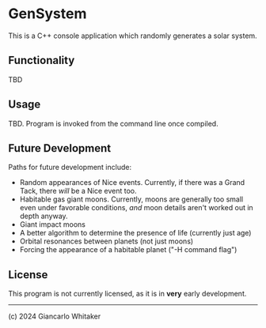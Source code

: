 # GenSystem

This is a C++ console application which randomly generates a solar system.

## Functionality

TBD

## Usage

TBD.  Program is invoked from the command line once compiled.

## Future Development

Paths for future development include:

* Random appearances of Nice events.  Currently, if there was a Grand Tack, there *will* be a Nice event too.
* Habitable gas giant moons.  Currently, moons are generally too small even under favorable conditions, *and* moon details aren't worked out in depth anyway.
* Giant impact moons
* A better algorithm to determine the presence of life (currently just age)
* Orbital resonances between planets (not just moons)
* Forcing the appearance of a habitable planet ("-H command flag")

## License

This program is not currently licensed, as it is in **very** early development.

---

(c) 2024 Giancarlo Whitaker
